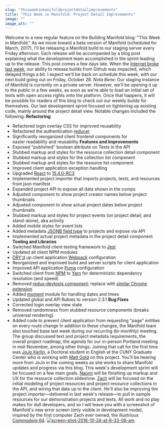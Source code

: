 ```yaml
---
slug: "thisweekinmanifoldprojectdetailimprovements"
title: "This Week in Manifold: Project Detail Improvements"
image: ""
image_alt: ""
---
```




<!--truncate-->

Welcome to a new regular feature on the Building Manifold blog: "This Week in Manifold." As we move toward a beta version of Manifold (scheduled for March, 2017), I'll be releasing a Manifold build to our staging server every Friday afternoon. Each release will be accompanied by a blog post explaining what the development team accomplished in the sprint leading up to the release. This post comes a few days late. When the [Internet broke last week](http://www.nytimes.com/2016/10/22/business/internet-problems-attack.html?_r=0), our ability to release builds from Github was impacted, which delayed things a bit. I expect we'll be back on schedule this week, with our next build going out on Friday, October 28. _Nota Bene_: Our staging instance of Manifold is currently on a private server. However, we'll be opening it up to the public in a few&nbsp;weeks, as soon as we're able to load an initial set of texts with open access rights onto the platform. Once that happens, it will be possible for readers of this blog to check out our weekly builds for themselves. Our last development sprint focused on tightening up existing code, mainly around the project detail view. Notable changes included the following: **Refactoring**

- Refactored login overlay CSS for improved reusability
- Refactored the authentication [reducer](http://redux.js.org/docs/basics/Reducers.html)
- Significantly reorganized client frontend components for easier&nbsp;readability and reusability
**Features and Improvements**
- Exposed "published" boolean attribute on Texts in the API
- Stubbed markup and styles for the resource collection detail component
- Stubbed markup and styles for the&nbsp;collection&nbsp;list&nbsp;component
- Stubbed markup and styles for the resource&nbsp;list&nbsp;component
- Improved client application exception handling
- Upgraded&nbsp;[React](https://facebook.github.io/react/) to [15.4.0-RC3](https://github.com/facebook/react/tree/v15.4.0-rc.3)
- Implemented project importer that imports projects, texts, and resources from json manifest
- Expanded project API to expose all data&nbsp;shown&nbsp;in the comps
- Adjusted component to show project creator names below&nbsp;project thumbnails
- Adjusted component to show actual project dates below project thumbnails
- Stubbed markup and styles for project events&nbsp;(on project detail, and stand-alone), aka activity
- Added mobile styles for event lists
- Added metadata [JSONB field type](https://www.postgresql.org/docs/9.4/static/datatype-json.html) to projects and expose via API
- Implemented&nbsp;actual project metadata in the project detail component
**Tooling and Libraries**
- Switched Manifold client&nbsp;testing framework to [Jest](https://facebook.github.io/jest/)
- Updated all client&nbsp;NPM modules
- [DRY'd](https://en.wikipedia.org/wiki/Don%27t_repeat_yourself) up client application [Webpack](https://webpack.github.io/) configuration
- Reorganized and improved build and server scripts for client application
- Improved API application [Puma](http://puma.io/) configuration
- Switched client from [NPM](https://www.npmjs.com/) to [Yarn](https://yarnpkg.com/) for deterministic dependency resolution (and speed)
- Removed&nbsp;[redux-devtools component](https://github.com/gaearon/redux-devtools); replace with [similar Chrome extension](http://zalmoxisus.github.io/redux-devtools-extension/)
- Added&nbsp;[moment](http://momentjs.com/) module for handling dates and times
- Updated global and API Rubies&nbsp;to version 2.3.1
**Bug Fixes**
- Corrected login overlay view state
- Removed randomness from stubbed resource components (breaks universal&nbsp;rendering)
- Added code to prevent client application from requesting "page" entities on every route change
 In addition to these changes, the Manifold team also touched base last week during our recurring (bi-monthly) meeting. The group discussed text and project metadata requirements, the overall project roadmap, the agenda for our in-person Portland meeting in mid-November, among other things. Joining that call for the first time was [JoJo Karlin](https://twitter.com/jojokarlin), a Doctoral student in English at the CUNY Graduate Center who is working with [Matt Gold](https://twitter.com/mkgold) on this project. You'll be hearing more from JoJo in the coming weeks as she works to share Manifold updates and progress via this blog. This week's development sprint will be focused on a few main goals. [Naomi](https://twitter.com/naomiyaki) will&nbsp;be finishing up markup and UX for the resource collection slideshow.&nbsp;[Zach](https://twitter.com/zdavis) will be focused on the initial modeling of project resources and project resource collections in the API, and wiring that data up to the client. He'll also be improving the project importer—delivered in last week's release—to pull in sample resources for our demonstration projects and texts. All work and no play makes for dull developers, and so I will leave you with a screenshot of Manifold's new error&nbsp;screen (only visible in development mode), inspired by the first computer Zach ever owned, the illustrious [Commodore 64](https://en.wikipedia.org/wiki/Commodore_64). [![screen-shot-2016-10-24-at-6-33-08-am](http://manifold.umn.edu/app/uploads/2016/10/Screen-Shot-2016-10-24-at-6.33.08-AM-1024x766.png)](http://manifold.umn.edu/app/uploads/2016/10/Screen-Shot-2016-10-24-at-6.33.08-AM.png) &nbsp;

